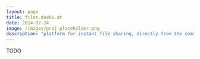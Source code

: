 ```yaml
---
layout: page
title: files.doebi.at
date: 2014-02-24
image: /images/proj-placeholder.png
description: "platform for instant file sharing, directly from the command line"
---
```


TODO
